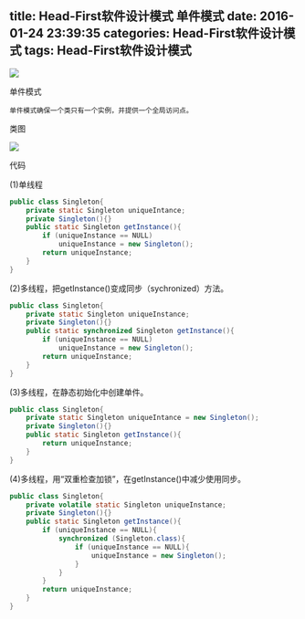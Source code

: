title: Head-First软件设计模式 单件模式
date: 2016-01-24 23:39:35
categories: Head-First软件设计模式
tags: Head-First软件设计模式
---
![](http://desk.fd.zol-img.com.cn/t_s1024x768c5/g5/M00/02/08/ChMkJ1bKzJqIJAyrACRdpmtPBAgAALI3wAAAAAAJF2-402.jpg)
<!--more-->
单件模式

	单件模式确保一个类只有一个实例，并提供一个全局访问点。

类图

![](http://img0.ph.126.net/eYxoRwRAWmCd7NStJspXng==/4883590846030472799.jpg)

代码


(1)单线程
```java
public class Singleton{
    private static Singleton uniqueIntance;
    private Singleton(){}
    public static Singleton getInstance(){
        if (uniqueInstance == NULL)
            uniqueInstance = new Singleton();
        return uniqueInstance;
    }
}

```
(2)多线程，把getInstance()变成同步（sychronized）方法。
```java
public class Singleton{
    private static Singleton uniqueInstance;
    private Singleton(){}
    public static synchronized Singleton getInstance(){
        if (uniqueInstance == NULL)
            uniqueInstance = new Singleton();
        return uniqueInstance;
    }
}
```
(3)多线程，在静态初始化中创建单件。
```java
public class Singleton{
    private static Singleton uniqueIntance = new Singleton();
    private Singleton(){}
    public static Singleton getInstance(){
        return uniqueInstance;
    }
}
```
(4)多线程，用“双重检查加锁”，在getInstance()中减少使用同步。
```java
public class Singleton{
    private volatile static Singleton uniqueInstance;
    private Singleton(){}
    public static Singleton getInstance(){
        if (uniqueInstance == NULL){
            synchronized (Singleton.class){
                if (uniqueInstance == NULL){
                    uniqueInstance = new Singleton();
                }
            }
        }
        return uniqueInstance;
    }
}
```
